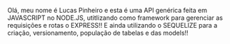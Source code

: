 Olá, meu nome é Lucas Pinheiro e esta é uma API genérica feita em JAVASCRIPT no NODE.JS, utitlizando como framework para gerenciar as requisições e rotas o EXPRESS!! E ainda utilizando o SEQUELIZE para a criação, versionamento, população de tabelas e das models!!
